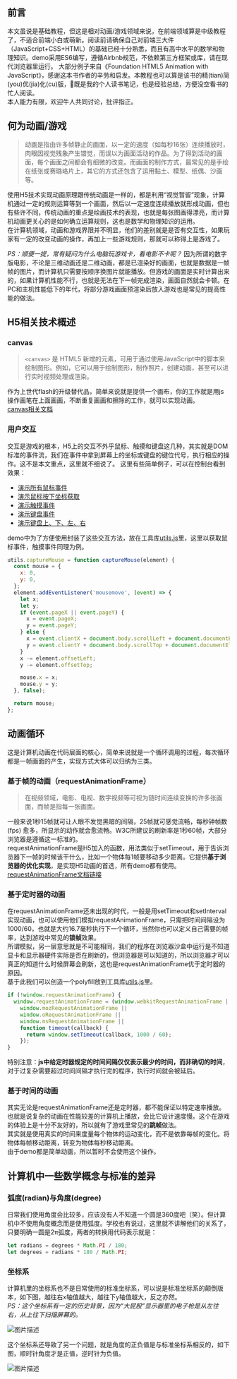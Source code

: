 ## 前言 ##  
本文虽说是基础教程，但这是相对动画/游戏领域来说，在前端领域算是中级教程了，不适合前端小白或萌新。阅读前请确保自己对前端三大件（JavaScript+CSS+HTML）的基础已经十分熟悉，而且有高中水平的数学和物理知识。demo采用ES6编写，遵循Airbnb规范，不依赖第三方框架或库，请在现代浏览器里运行。
大部分例子来自《Foundation HTML5 Animation with JavaScript》，感谢这本书作者的辛劳和启发。本教程也可以算是该书的精(tian)简(you)优(jia)化(cu)版，既是我的个人读书笔记，也是经验总结，方便没空看书的忙人阅读。  
本人能力有限，欢迎牛人共同讨论，批评指正。  

## 何为动画/游戏 ##
> 动画是指由许多帧静止的画面，以一定的速度（如每秒16张）连续播放时，肉眼因视觉残象产生错觉，而误以为画面活动的作品。为了得到活动的画面，每个画面之间都会有细微的改变。而画面的制作方式，最常见的是手绘在纸张或赛璐珞片上，其它的方式还包含了运用黏土、模型、纸偶、沙画等。

使用H5技术实现动画原理跟传统动画是一样的，都是利用“视觉暂留”现象，计算机通过一定的规则运算等到一个画面，然后以一定速度连续播放就形成动画，但也有些许不同，传统动画的重点是绘画技术的表现，也就是每张图画得漂亮，而计算机动画更关心的是如何确立运算规则，这也是数学和物理知识的运用。  
在计算机领域，动画和游戏界限并不明显，他们的差别就是是否有交互性，如果玩家有一定的改变动画的操作，再加上一些游戏规则，那就可以称得上是游戏了。  

*PS：顺便一提，常有疑问为什么电脑玩游戏卡，看电影不卡呢？*
因为所谓的数字版电影，不论是三维动画还是二维动画，都是已渲染好的画面，也就是数据是一帧帧的图片，而计算机只需要按顺序换图片就能播放。但游戏的画面是实时计算出来的，如果计算机性能不行，也就是无法在下一帧完成渲染，画面自然就会卡顿。在PC和主机性能低下的年代，将部分游戏画面预渲染后放入游戏也是常见的提高性能的做法。

## H5相关技术概述 ##

### canvas ###

> `<canvas>` 是 HTML5 新增的元素，可用于通过使用JavaScript中的脚本来绘制图形。例如，它可以用于绘制图形，制作照片，创建动画，甚至可以进行实时视频处理或渲染。

作为上世代flash的升级替代品，简单来说就是提供一个画布，你的工作就是用js操作画笔在上面画画，不断重复画画和擦除的工作，就可以实现动画。  
[canvas相关文档][1]

### 用户交互 ###
交互是游戏的根本，H5上的交互不外乎鼠标、触摸和键盘这几种，其实就是DOM标准的事件流，我们在事件中拿到屏幕上的坐标或键盘的键位代号，执行相应的操作。这不是本文重点，这里就不细说了。
这里有些简单例子，可以在控制台看到效果：

- [演示所有鼠标事件][2]
- [演示鼠标按下坐标获取][3]
- [演示触摸事件][4]
- [演示键盘事件][5]
- [演示键盘上、下、左、右][6]

demo中为了方便使用封装了这些交互方法，放在工具库[utils.js][7]里，这里以获取鼠标事件，触摸事件同理为例。

``` javascript
utils.captureMouse = function captureMouse(element) {
  const mouse = {
    x: 0,
    y: 0,
  };
  element.addEventListener('mousemove', (event) => {
    let x;
    let y;
    if (event.pageX || event.pageY) {
      x = event.pageX;
      y = event.pageY;
    } else {
      x = event.clientX + document.body.scrollLeft + document.documentElement.scrollLeft;
      y = event.clientY + document.body.scrollTop + document.documentElement.scrollTop;
    }
    x -= element.offsetLeft;
    y -= element.offsetTop;

    mouse.x = x;
    mouse.y = y;
  }, false);

  return mouse;
};
```

## 动画循环 ##
这是计算机动画在代码层面的核心，简单来说就是一个循环调用的过程，每次循环都是一帧画面的产生，实现方式大体可以归纳为三类。

### 基于帧的动画（requestAnimationFrame） ###
>在视频领域，电影、电视、数字视频等可视为随时间连续变换的许多张画面，而帧是指每一张画面。

一般来说1秒15帧就可让人眼不发觉黑暗的间隔，25帧就可感觉流畅，每秒钟帧数 (fps) 愈多，所显示的动作就会愈流畅。W3C所建议的刷新率是1秒60帧，大部分浏览器是遵循这一标准的。  
requestAnimationFrame是H5加入的函数，用法类似于setTimeout，用于告诉浏览器下一帧的时候该干什么，比如一个物体每1帧要移动多少距离。它提供**基于浏览器的优化实现**，是实现H5动画的首选，所有demo都有使用。
[requestAnimationFrame文档链接][8]

### 基于定时器的动画 ###
在requestAnimationFrame还未出现的时代，一般是用setTimeout和setInterval实现动画，也可以使用他们模拟requestAnimationFrame，只需把时间间隔设为1000/60，也就是大约16.7毫秒执行下一个循环，当然你也可以定义自己需要的帧率，达到游戏中常见的**锁帧**效果。  
所谓模拟，另一层意思就是不可能相同，我们的程序在浏览器沙盒中运行是不知道显卡和显示器硬件实际是否在刷新的，但浏览器是可以知道的，所以浏览器才可以真正的知道什么时候屏幕会刷新，这也是requestAnimationFrame优于定时器的原因。  
基于此我们可以创造一个polyfill放到工具库[utils.js][9]里。  

```javascript
if (!window.requestAnimationFrame) {
  window.requestAnimationFrame = (window.webkitRequestAnimationFrame ||
    window.mozRequestAnimationFrame ||
    window.oRequestAnimationFrame ||
    window.msRequestAnimationFrame ||
    function timeout(callback) {
      return window.setTimeout(callback, 1000 / 60);
    });
}
```

特别注意：**js中给定时器规定的时间间隔仅仅表示最少的时间，而非确切的时间**，对于过复杂需要超过时间间隔才执行完的程序，执行时间就会被延后。  

### 基于时间的动画 ###
其实无论是requestAnimationFrame还是定时器，都不能保证以特定速率播放。也就是说复杂的动画在性能较差的计算机上播放，会比它设计速度慢。这个在游戏的体验上是十分不友好的，所以就有了游戏里常见的**跳帧**做法。  
其实就是使用真实的时间来度量每个物体的运动变化，而不是依靠每帧的变化。将物体每帧移动距离，转变为物体每秒移动距离。  
由于demo都是简单动画，所以暂时不会使用这个操作。  

## 计算机中一些数学概念与标准的差异 ##

### 弧度(radian)与角度(degree) ###
日常我们使用角度会比较多，应该没有人不知道一个圆是360度吧（笑）。但计算机中不使用角度概念而是使用弧度。学校也有说过，这里就不讲解他们的关系了，只要明确一圆是2π弧度，两者的转换用代码表示就是：

```javascript
let radians = degrees * Math.PI / 180;
let degrees = radians * 180 / Math.PI;
```

### 坐标系 ###
计算机里的坐标系也不是日常使用的标准坐标系，可以说是标准坐标系的颠倒版本，如下图，越往右x轴值越大，越往下y轴值越大，反之亦然。  
*PS：这个坐标系有一定的历史背景，因为“大屁股”显示器里的电子枪是从左往右，从上往下扫描屏幕的。*  

![图片描述][10]

这个坐标系还导致了另一个问题，就是角度的正负值是与标准坐标系相反的，如下图，顺时针角度才是正值，逆时针为负值。  

![图片描述][11]


  [1]: https://developer.mozilla.org/zh-CN/docs/Web/API/Canvas_API
  [2]: https://nimokuri.github.io/H5Learning-animationDemo/part1/03-mouse-events.html
  [3]: https://nimokuri.github.io/H5Learning-animationDemo/part1/04-mouse-position.html
  [4]: https://nimokuri.github.io/H5Learning-animationDemo/part1/05-touch-events.html
  [5]: https://nimokuri.github.io/H5Learning-animationDemo/part1/06-keyboard-events.html
  [6]: https://nimokuri.github.io/H5Learning-animationDemo/part1/07-key-codes.html
  [7]: https://github.com/nimokuri/H5Learning-animationDemo/blob/master/common/utils.js
  [8]: https://developer.mozilla.org/zh-CN/docs/Web/API/Window/requestAnimationFrame
  [9]: https://github.com/nimokuri/H5Learning-animationDemo/blob/master/common/utils.js
  [10]: https://nimokuri.github.io/myBlog-backup/assets/【30分钟学完】canvas动画|游戏基础(1)：概念先行/1.png
  [11]: https://nimokuri.github.io/myBlog-backup/assets/【30分钟学完】canvas动画|游戏基础(1)：概念先行/2.png
